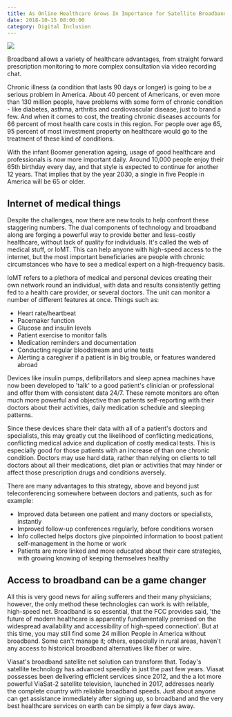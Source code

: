 ```yaml
---
title: As Online Healthcare Grows In Importance for Satellite Broadband User
date: 2018-10-15 08:00:00
category: Digital Inclusion
---
```


![](/images/5.jpg)

Broadband allows a variety of healthcare advantages, from straight forward prescription monitoring to more complex consultation via video recording chat.

Chronic illness (a condition that lasts 90 days or longer) is going to be a serious problem in America. About 40 percent of Americans, or even more than 130 million people, have problems with some form of chronic condition - like diabetes, asthma, arthritis and cardiovascular disease, just to brand a few. And when it comes to cost, the treating chronic diseases accounts for 66 percent of most health care costs in this region. For people over age 65, 95 percent of most investment property on healthcare would go to the treatment of these kind of conditions.

<!-- more -->

With the infant Boomer generation ageing, usage of good healthcare and professionals is now more important daily. Around 10,000 people enjoy their 65th birthday every day, and that style is expected to continue for another 12 years. That implies that by the year 2030, a single in five People in America will be 65 or older.

## Internet of medical things

Despite the challenges, now there are new tools to help confront these staggering numbers. The dual components of technology and broadband along are forging a powerful way to provide better and less-costly healthcare, without lack of quality for individuals. It's called the web of medical stuff, or IoMT. This can help anyone with high-speed access to the internet, but the most important beneficiaries are people with chronic circumstances who have to see a medical expert on a high-frequency basis.

IoMT refers to a plethora of medical and personal devices creating their own network round an individual, with data and results consistently getting fed to a health care provider, or several doctors. The unit can monitor a number of different features at once. Things such as:

 - Heart rate/heartbeat
 - Pacemaker function
 - Glucose and insulin levels
 - Patient exercise to monitor falls
 - Medication reminders and documentation
 - Conducting regular bloodstream and urine tests
 - Alerting a caregiver if a patient is in big trouble, or features wandered abroad

Devices like insulin pumps, defibrillators and sleep apnea machines have now been developed to 'talk' to a good patient's clinician or professional and offer them with consistent data 24/7. These remote monitors are often much more powerful and objective than patients self-reporting with their doctors about their activities, daily medication schedule and sleeping patterns.

Since these devices share their data with all of a patient's doctors and specialists, this may greatly cut the likelihood of conflicting medications, conflicting medical advice and duplication of costly medical tests. This is especially good for those patients with an increase of than one chronic condition. Doctors may use hard data, rather than relying on clients to tell doctors about all their medications, diet plan or activities that may hinder or affect those prescription drugs and conditions aversely.

There are many advantages to this strategy, above and beyond just teleconferencing somewhere between doctors and patients, such as for example:

 - Improved data between one patient and many doctors or specialists, instantly
 - Improved follow-up conferences regularly, before conditions worsen
 - Info collected helps doctors give pinpointed information to boost patient self-management in the home or work
 - Patients are more linked and more educated about their care strategies, with growing knowing of keeping themselves healthy

## Access to broadband can be a game changer

All this is very good news for ailing sufferers and their many physicians; however, the only method these technologies can work is with reliable, high-speed net.  Broadband is so essential, that the FCC provides said, 'the future of modern healthcare is apparently fundamentally premised on the widespread availability and accessibility of high-speed connection'. But at this time, you may still find some 24 million People in America without broadband. Some can't manage it; others, especially in rural areas, haven't any access to historical broadband alternatives like fiber or wire.

Viasat's broadband satellite net solution can transform that. Today's satellite technology has advanced speedily in just the past few years. Viasat possesses been delivering efficient services since 2012, and the a lot more powerful ViaSat-2 satellite television, launched in 2017, addresses nearly the complete country with reliable broadband speeds. Just about anyone can get assistance immediately after signing up, so broadband and the very best healthcare services on earth can be simply a few days away.